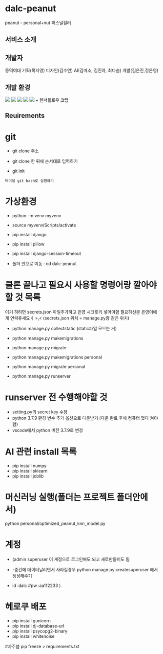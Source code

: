 # dalc-peanut
peanut -  personal+nut    퍼스널컬러
## 서비스 소개

## 개발자
동덕여대 
기획(목지영)
디자인(김수연)
AI(김미소, 김진아, 최다솜)
개발(김은진,정은영)
## 개발 환경

<span>
<img src="https://img.shields.io/badge/Django-092E20?style=flat-square&logo=Django&logoColor=white"/>
<img src="https://img.shields.io/badge/Python-3776AB?style=flat-square&logo=Python&logoColor=white"/>
<img src="https://img.shields.io/badge/HTML5-E34F26?style=flat-square&logo=HTML5&logoColor=white"/>
<img src="https://img.shields.io/badge/CSS3-1572B6?style=flat-square&logo=CSS3&logoColor=white"/>
<img src="https://img.shields.io/badge/JavaScript-F7DF1E?style=flat-square&logo=JavaScript&logoColor=white"/>
 + 텐서플로우  코랩 
</span>


## Reuirements

# git 

* git clone 주소

* git clone 한 뒤에 순서대로 입력하기

* git init


```터미널 git bash로 실행하기``` 

# 가상환경 

* python -m venv myvenv      
* source myvenv/Scripts/activate

* pip install django  
* pip install pillow 
* pip install django-session-timeout

* 폴더 안으로 이동 : cd dalc-peanut

# 클론 끝나고 필요시 사용할 명령어랑 깔아야 할 것 목록
 이거 하려면 secrets.json 파일추가하고 은영 시크릿키 넣어야함 필요하신분 은영이에게 연락쥬세요ㅕ >,< (secrets.json 위치 = manage.py랑 같은 위치)

* python manage.py collectstatic (static파일 모으는 거)

* python manage.py makemigrations

* python manage.py migrate
*  python manage.py makemigrations personal

* python manage.py migrate personal

* python manage.py runserver

# runserver 전 수행해야할 것
* setting.py의 secret key 수정
* python 3.7.9 환경 변수 추가 옵션으로 다운받기 (다운 완료 후에 컴퓨터 껐다 켜야 함)
* vscode에서 python 버전 3.7.9로 변경

# AI 관련 install 목록
* pip install numpy
* pip install sklearn
* pip install joblib

# 머신러닝 실행(폴더는 프로젝트 폴더안에서)
python personal/optimized_peanut_knn_model.py
# 계정
* (admin superuser 이 계정으로 로그인해도 되고 새로만들어도 됨 
* -중간에 데이터날리면서 사라질경우 python manage.py createsuperuser 해서 생성해주기

* id :dalc  #pw :aa112233    )

# 헤로쿠 배포
* pip install gunicorn
* pip install dj-database-url
* pip install psycopg2-binary
* pip install whitenoise


#자주씀
pip freeze > requirements.txt
